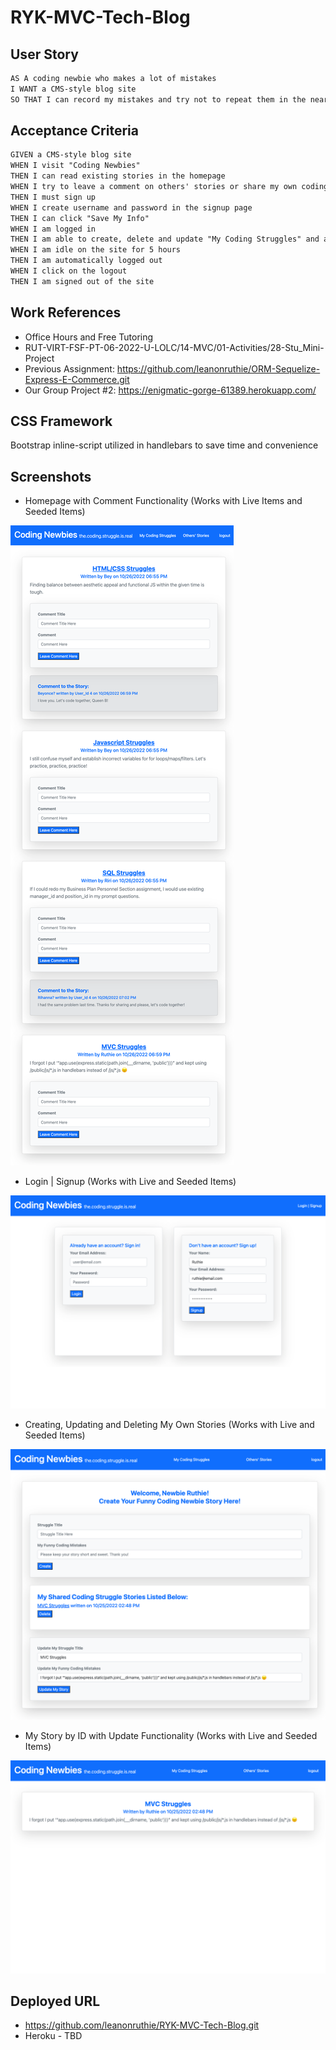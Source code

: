 # RYK-MVC-Tech-Blog

## User Story

```md
AS A coding newbie who makes a lot of mistakes
I WANT a CMS-style blog site
SO THAT I can record my mistakes and try not to repeat them in the near future and laugh with other coding newbies
```
## Acceptance Criteria

```md
GIVEN a CMS-style blog site
WHEN I visit "Coding Newbies"
THEN I can read existing stories in the homepage
WHEN I try to leave a comment on others' stories or share my own coding experience as a newbie
THEN I must sign up
WHEN I create username and password in the signup page
THEN I can click "Save My Info"
WHEN I am logged in
THEN I am able to create, delete and update "My Coding Struggles" and am able to leave comments on others' stories
WHEN I am idle on the site for 5 hours
THEN I am automatically logged out 
WHEN I click on the logout 
THEN I am signed out of the site
```
## Work References

* Office Hours and Free Tutoring
* RUT-VIRT-FSF-PT-06-2022-U-LOLC/14-MVC/01-Activities/28-Stu_Mini-Project
* Previous Assignment: https://github.com/leanonruthie/ORM-Sequelize-Express-E-Commerce.git 
* Our Group Project #2: https://enigmatic-gorge-61389.herokuapp.com/

## CSS Framework
Bootstrap inline-script utilized in handlebars to save time and convenience

## Screenshots

* Homepage with Comment Functionality (Works with Live Items and Seeded Items)
<img src="./Assets/home.png"/>

* Login | Signup (Works with Live and Seeded Items)
<img src="./Assets/login.png"/>

* Creating, Updating and Deleting My Own Stories (Works with Live and Seeded Items)
<img src="./Assets/codingstruggle.png"/>

* My Story by ID with Update Functionality (Works with Live and Seeded Items)
<img src="./Assets/storybyid.png"/>

## Deployed URL

* https://github.com/leanonruthie/RYK-MVC-Tech-Blog.git
* Heroku - TBD
